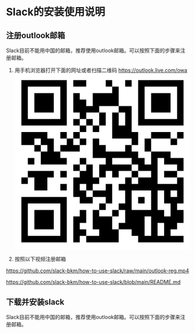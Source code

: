 # Slack的安装使用说明

## 注册outlook邮箱
Slack目前不能用中国的邮箱，推荐使用outlook邮箱。可以按照下面的步骤来注册邮箱。

1. 用手机浏览器打开下面的网址或者扫描二维码
https://outlook.live.com/owa
![](outlook.png)

2. 按照以下视频注册邮箱

https://github.com/slack-bkm/how-to-use-slack/raw/main/outlook-reg.mp4

https://github.com/slack-bkm/how-to-use-slack/blob/main/README.md



## 下载并安装slack
Slack目前不能用中国的邮箱，推荐使用outlook邮箱。可以按照下面的步骤来注册邮箱。
